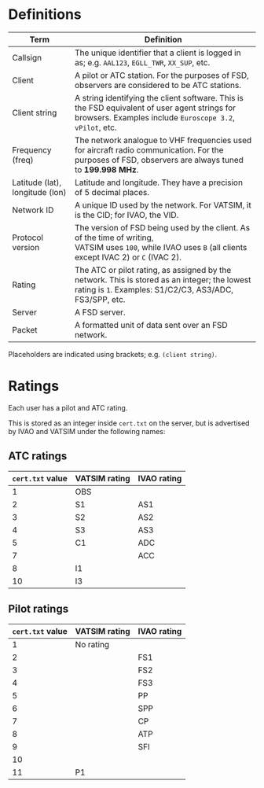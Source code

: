 # Definitions #

| Term                            | Definition                                                   |
| ------------------------------- | ------------------------------------------------------------ |
| Callsign                        | The unique identifier that a client is logged in as; e.g. `AAL123`, `EGLL_TWR`, `XX_SUP`, etc. |
| Client                          | A pilot or ATC station. For the purposes of FSD, observers are considered to be ATC stations. |
| Client string                   | A string identifying the client software. This is the FSD equivalent of user agent strings for browsers. Examples include `Euroscope 3.2`, `vPilot`, etc. |
| Frequency (freq)                | The network analogue to VHF frequencies used for aircraft radio communication. For the purposes of FSD, observers are always tuned to **199.998 MHz**. |
| Latitude (lat), longitude (lon) | Latitude and longitude. They have a precision of 5 decimal places. |
| Network ID                      | A unique ID used by the network. For VATSIM, it is the CID; for IVAO, the VID. |
| Protocol version                | The version of FSD being used by the client. As of the time of writing, <br />VATSIM uses `100`, while IVAO uses `B` (all clients except IVAC 2) or `C` (IVAC 2). |
| Rating                          | The ATC or pilot rating, as assigned by the network. This is stored as an integer; the lowest rating is `1`. Examples: S1/C2/C3, AS3/ADC, FS3/SPP, etc. |
| Server                          | A FSD server.                                                |
| Packet                          | A formatted unit of data sent over an FSD network.           |

Placeholders are indicated using brackets; e.g. `(client string)`.



# Ratings #

Each user has a pilot and ATC rating. 

This is stored as an integer inside `cert.txt` on the server, but is advertised by IVAO and VATSIM under the following names:

## ATC ratings ##

| `cert.txt` value | VATSIM rating | IVAO rating |
| ---------------- | ------------- | ----------- |
| 1                | OBS           |             |
| 2                | S1            | AS1         |
| 3                | S2            | AS2         |
| 4                | S3            | AS3         |
| 5                | C1            | ADC         |
| 7                |               | ACC         |
| 8                | I1            |             |
| 10               | I3            |             |


## Pilot ratings ##

| `cert.txt` value | VATSIM rating | IVAO rating |
| ---------------- | ------------- | ----------- |
| 1                | No rating     |             |
| 2                |               | FS1         |
| 3                |               | FS2         |
| 4                |               | FS3         |
| 5                |               | PP          |
| 6                |               | SPP         |
| 7                |               | CP          |
| 8                |               | ATP         |
| 9                |               | SFI         |
| 10               |               |             |
| 11               | P1            |             |